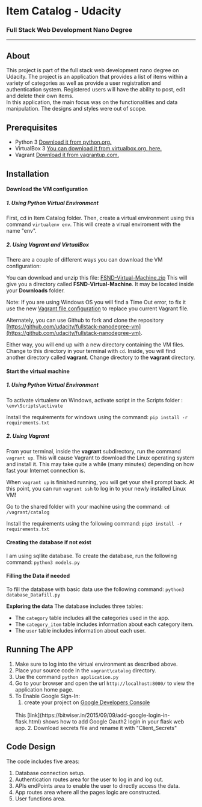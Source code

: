 
# Item Catalog - Udacity
### Full Stack Web Development Nano Degree
_______________________
## About
This project is part of the full stack web development nano degree on Udacity. The project is an application that provides a list of items within a variety of categories as well as provide a user registration and authentication system. Registered users will have the ability to post, edit and delete their own items.
<br />
In this application, the main focus was on the functionalities and data manipulation. The designs and styles were out of scope.

## Prerequisites
* Python 3 [Download it from python.org.](https://www.python.org/downloads/)
* VirtualBox 3 [You can download it from virtualbox.org, here.](https://www.virtualbox.org/wiki/Download_Old_Builds_5_1)
* Vagrant [Download it from vagrantup.com.](https://www.vagrantup.com/downloads.html)

## Installation

#### Download the VM configuration

##### 1. Using Python Virtual Environment
First, cd in Item Catalog folder. Then, create a virtual environment using this command `virtualenv env`. This will create a virual enviroment with the name "env".

##### 2. Using Vagrant and VirtualBox
There are a couple of different ways you can download the VM configuration:

You can download and unzip this file: [FSND-Virtual-Machine.zip](https://s3.amazonaws.com/video.udacity-data.com/topher/2018/April/5acfbfa3_fsnd-virtual-machine/fsnd-virtual-machine.zip) This will give you a directory called **FSND-Virtual-Machine**. It may be located inside your **Downloads** folder.

Note: If you are using Windows OS you will find a Time Out error, to fix it use the new [Vagrant file configuration](https://s3.amazonaws.com/video.udacity-data.com/topher/2019/March/5c7ebe7a_vagrant-configuration-windows/vagrant-configuration-windows.zip) to replace you current Vagrant file.

Alternately, you can use Github to fork and clone the repository [https://github.com/udacity/fullstack-nanodegree-vm](https://github.com/udacity/fullstack-nanodegree-vm).

Either way, you will end up with a new directory containing the VM files. Change to this directory in your terminal with `cd`. Inside, you will find another directory called **vagrant**. Change directory to the **vagrant** directory.

#### Start the virtual machine
##### 1. Using Python Virtual Environment
To activate virtualenv on Windows, activate script in the Scripts folder :
`\env\Scripts\activate`
<br />

Install the requirements for windows using the command:
`pip install -r requirements.txt`


##### 2. Using Vagrant
From your terminal, inside the **vagrant** subdirectory, run the command `vagrant up`. This will cause Vagrant to download the Linux operating system and install it. This may take quite a while (many minutes) depending on how fast your Internet connection is.

When `vagrant up` is finished running, you will get your shell prompt back. At this point, you can run `vagrant ssh` to log in to your newly installed Linux VM!

Go to the shared folder with your machine using the command:
`cd /vagrant/catalog`

Install the requirements using the following command:
`pip3 install -r requirements.txt`

#### Creating the database if not exist
I am using sqllite database. To create the database, run the following command:
`python3 models.py`

#### Filling the Data if needed
To fill the database with basic data use the following command:
`python3 database_Datafill.py`

**Exploring the data**
The database includes three tables:
+ The `category` table includes all the categories used in the app.
+ The `category_item` table includes information about each category item.
+ The `user` table includes information about each user.

## Running The APP
1. Make sure to log into the virtual environment as described above.
2. Place your source code in the `vagrant\catalog` directory.
3. Use the command `python application.py`
4. Go to your browser and open the url `http://localhost:8000/` to view the application home page.
5. To Enable Google Sign-In:
    1. create your project on [Google Developers Console](https://console.developers.google.com/?pli=1)
    <br />
    This [link](https://bitwiser.in/2015/09/09/add-google-login-in-flask.html) shows how to add Google Oauth2 login in your flask web app.
    2. Download secrets file and rename it with "Client_Secrets"


## Code Design
The code includes five areas:
1. Database connection setup.
2. Authentication routes area for the user to log in and log out.
3. APIs endPoints area to enable the user to directly access the data.
4. App routes area where all the pages logic are constructed.
5. User functions area.
